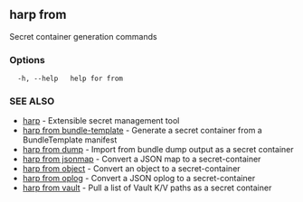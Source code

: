 ## harp from

Secret container generation commands

### Options

```
  -h, --help   help for from
```

### SEE ALSO

* [harp](harp.md)	 - Extensible secret management tool
* [harp from bundle-template](harp_from_bundle-template.md)	 - Generate a secret container from a BundleTemplate manifest
* [harp from dump](harp_from_dump.md)	 - Import from bundle dump output as a secret container
* [harp from jsonmap](harp_from_jsonmap.md)	 - Convert a JSON map to a secret-container
* [harp from object](harp_from_object.md)	 - Convert an object to a secret-container
* [harp from oplog](harp_from_oplog.md)	 - Convert a JSON oplog to a secret-container
* [harp from vault](harp_from_vault.md)	 - Pull a list of Vault K/V paths as a secret container

